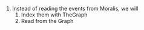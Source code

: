 1. Instead of reading the events from Moralis, we will
    1. Index them with TheGraph
    2. Read from the Graph
